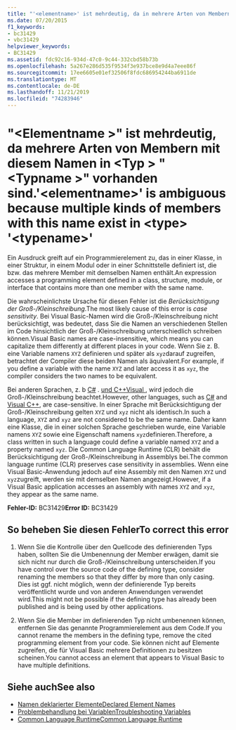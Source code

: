 ```yaml
---
title: "'<elementname>' ist mehrdeutig, da in mehrere Arten von Membern mit diesem Namen vorhanden sind <type> '<typename>'"
ms.date: 07/20/2015
f1_keywords:
- bc31429
- vbc31429
helpviewer_keywords:
- BC31429
ms.assetid: fdc92c16-934d-47c0-9c44-332cbd58b73b
ms.openlocfilehash: 5a267e286d535f9534f3e937bce8e9d4a7eee86f
ms.sourcegitcommit: 17ee6605e01ef32506f8fdc686954244ba6911de
ms.translationtype: MT
ms.contentlocale: de-DE
ms.lasthandoff: 11/21/2019
ms.locfileid: "74283946"
---
```

# <a name="elementname-is-ambiguous-because-multiple-kinds-of-members-with-this-name-exist-in-type-typename"></a><span data-ttu-id="e8192-102">"\<Elementname >" ist mehrdeutig, da mehrere Arten von Membern mit diesem Namen in \<Typ > "\<Typname >" vorhanden sind.</span><span class="sxs-lookup"><span data-stu-id="e8192-102">'\<elementname>' is ambiguous because multiple kinds of members with this name exist in \<type> '\<typename>'</span></span>
<span data-ttu-id="e8192-103">Ein Ausdruck greift auf ein Programmierelement zu, das in einer Klasse, in einer Struktur, in einem Modul oder in einer Schnittstelle definiert ist, die bzw. das mehrere Member mit demselben Namen enthält.</span><span class="sxs-lookup"><span data-stu-id="e8192-103">An expression accesses a programming element defined in a class, structure, module, or interface that contains more than one member with the same name.</span></span>  
  
 <span data-ttu-id="e8192-104">Die wahrscheinlichste Ursache für diesen Fehler ist die *Berücksichtigung der Groß-/Kleinschreibung*.</span><span class="sxs-lookup"><span data-stu-id="e8192-104">The most likely cause of this error is *case sensitivity*.</span></span> <span data-ttu-id="e8192-105">Bei Visual Basic-Namen wird die Groß-/Kleinschreibung nicht berücksichtigt, was bedeutet, dass Sie die Namen an verschiedenen Stellen im Code hinsichtlich der Groß-/Kleinschreibung unterschiedlich schreiben können.</span><span class="sxs-lookup"><span data-stu-id="e8192-105">Visual Basic names are case-insensitive, which means you can capitalize them differently at different places in your code.</span></span> <span data-ttu-id="e8192-106">Wenn Sie z. B. eine Variable namens `XYZ` definieren und später als `xyz`darauf zugreifen, betrachtet der Compiler diese beiden Namen als äquivalent.</span><span class="sxs-lookup"><span data-stu-id="e8192-106">For example, if you define a variable with the name `XYZ` and later access it as `xyz`, the compiler considers the two names to be equivalent.</span></span>  
  
 <span data-ttu-id="e8192-107">Bei anderen Sprachen, z. b [C#](../../csharp/index.yml) . [und C++Visual ](/cpp/index), wird jedoch die Groß-/Kleinschreibung beachtet.</span><span class="sxs-lookup"><span data-stu-id="e8192-107">However, other languages, such as [C#](../../csharp/index.yml) and [Visual C++](/cpp/index), are case-sensitive.</span></span> <span data-ttu-id="e8192-108">In einer Sprache mit Berücksichtigung der Groß-/Kleinschreibung gelten `XYZ` und `xyz` nicht als identisch.</span><span class="sxs-lookup"><span data-stu-id="e8192-108">In such a language, `XYZ` and `xyz` are not considered to be the same name.</span></span> <span data-ttu-id="e8192-109">Daher kann eine Klasse, die in einer solchen Sprache geschrieben wurde, eine Variable namens `XYZ` sowie eine Eigenschaft namens `xyz`definieren.</span><span class="sxs-lookup"><span data-stu-id="e8192-109">Therefore, a class written in such a language could define a variable named `XYZ` and a property named `xyz`.</span></span> <span data-ttu-id="e8192-110">Die Common Language Runtime (CLR) behält die Berücksichtigung der Groß-/Kleinschreibung in Assemblys bei.</span><span class="sxs-lookup"><span data-stu-id="e8192-110">The common language runtime (CLR) preserves case sensitivity in assemblies.</span></span> <span data-ttu-id="e8192-111">Wenn eine Visual Basic-Anwendung jedoch auf eine Assembly mit den Namen `XYZ` und `xyz`zugreift, werden sie mit demselben Namen angezeigt.</span><span class="sxs-lookup"><span data-stu-id="e8192-111">However, if a Visual Basic application accesses an assembly with names `XYZ` and `xyz`, they appear as the same name.</span></span>  
  
 <span data-ttu-id="e8192-112">**Fehler-ID:** BC31429</span><span class="sxs-lookup"><span data-stu-id="e8192-112">**Error ID:** BC31429</span></span>  
  
## <a name="to-correct-this-error"></a><span data-ttu-id="e8192-113">So beheben Sie diesen Fehler</span><span class="sxs-lookup"><span data-stu-id="e8192-113">To correct this error</span></span>  
  
1. <span data-ttu-id="e8192-114">Wenn Sie die Kontrolle über den Quellcode des definierenden Typs haben, sollten Sie die Umbenennung der Member erwägen, damit sie sich nicht nur durch die Groß-/Kleinschreibung unterscheiden.</span><span class="sxs-lookup"><span data-stu-id="e8192-114">If you have control over the source code of the defining type, consider renaming the members so that they differ by more than only casing.</span></span> <span data-ttu-id="e8192-115">Dies ist ggf. nicht möglich, wenn der definierende Typ bereits veröffentlicht wurde und von anderen Anwendungen verwendet wird.</span><span class="sxs-lookup"><span data-stu-id="e8192-115">This might not be possible if the defining type has already been published and is being used by other applications.</span></span>  
  
2. <span data-ttu-id="e8192-116">Wenn Sie die Member im definierenden Typ nicht umbenennen können, entfernen Sie das genannte Programmierelement aus dem Code.</span><span class="sxs-lookup"><span data-stu-id="e8192-116">If you cannot rename the members in the defining type, remove the cited programming element from your code.</span></span> <span data-ttu-id="e8192-117">Sie können nicht auf Elemente zugreifen, die für Visual Basic mehrere Definitionen zu besitzen scheinen.</span><span class="sxs-lookup"><span data-stu-id="e8192-117">You cannot access an element that appears to Visual Basic to have multiple definitions.</span></span>  
  
## <a name="see-also"></a><span data-ttu-id="e8192-118">Siehe auch</span><span class="sxs-lookup"><span data-stu-id="e8192-118">See also</span></span>

- [<span data-ttu-id="e8192-119">Namen deklarierter Elemente</span><span class="sxs-lookup"><span data-stu-id="e8192-119">Declared Element Names</span></span>](../../visual-basic/programming-guide/language-features/declared-elements/declared-element-names.md)
- [<span data-ttu-id="e8192-120">Problembehandlung bei Variablen</span><span class="sxs-lookup"><span data-stu-id="e8192-120">Troubleshooting Variables</span></span>](../../visual-basic/programming-guide/language-features/variables/troubleshooting-variables.md)
- [<span data-ttu-id="e8192-121">Common Language Runtime</span><span class="sxs-lookup"><span data-stu-id="e8192-121">Common Language Runtime</span></span>](../../standard/clr.md)
